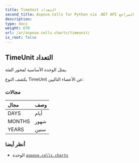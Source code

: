 ```yaml
---
title: TimeUnit التعداد
second_title: Aspose.Cells for Python via .NET API المراجع
description:
type: docs
weight: 670
url: /ar/aspose.cells.charts/timeunit/
is_root: false
---
```

##  TimeUnit التعداد
يمثل الوحدة الأساسية لمحور الفئة.



يكشف النوع TimeUnit عن الأعضاء التاليين:

###  مجالات
| مجال| وصف|
| :- | :- |
| DAYS | أيام|
| MONTHS | شهور|
| YEARS | سنين|



###  أنظر أيضا
* الوحدة [`aspose.cells.charts`](..)
